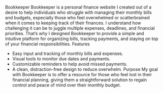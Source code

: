 Bookkeeper
Bookkeeper is a personal finance website I created out of a desire to help individuals who struggle with managing their monthly bills and budgets, especially those who feel overwhelmed or scatterbrained when it comes to keeping track of their finances.
I understand how challenging it can be to juggle multiple expenses, deadlines, and financial priorities. That’s why I designed Bookkeeper to provide a simple and intuitive platform for organizing bills, tracking payments, and staying on top of your financial responsibilities.
Features
* Easy input and tracking of monthly bills and expenses.
* Visual tools to monitor due dates and payments.
* Customizable reminders to help avoid missed payments.
* A clean, distraction-free design to reduce overwhelm.
Purpose
My goal with Bookkeeper is to offer a resource for those who feel lost in their financial planning, giving them a straightforward solution to regain control and peace of mind over their monthly budget.
